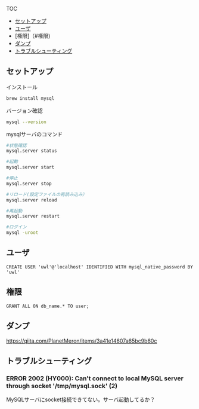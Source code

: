 TOC
- [セットアップ](#セットアップ)
- [ユーザ](#ユーザ)
- [権限]（#権限)
- [ダンプ](#ダンプ)
- [トラブルシューティング](#トラブルシューティング)

## セットアップ

インストール
```bash
brew install mysql
```

バージョン確認
```bash
mysql --version
```

mysqlサーバのコマンド
```bash
#状態確認
mysql.server status

#起動
mysql.server start

#停止
mysql.server stop

#リロード(設定ファイルの再読み込み）
mysql.server reload

#再起動
mysql.server restart

#ログイン
mysql -uroot
```

## ユーザ

`CREATE USER 'uwl'@'localhost' IDENTIFIED WITH mysql_native_password BY 'uwl'`

## 権限

`GRANT ALL ON db_name.* TO user;`

## ダンプ
https://qiita.com/PlanetMeron/items/3a41e14607a65bc9b60c

## トラブルシューティング

### ERROR 2002 (HY000): Can't connect to local MySQL server through socket '/tmp/mysql.sock' (2)

MySQLサーバにsocket接続できてない。サーバ起動してるか？



